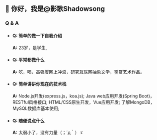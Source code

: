 ## 👋 你好，我是@影歌Shadowsong

### Q & A
- #### Q: 简单的做一下自我介绍
  **A:** 23岁，是学生,

- #### Q: 平常都做什么
  **A:** 吃，喝，高强度网上冲浪，研究互联网抽象文学，鉴赏艺术作品。

- #### Q: 简单讲讲你现在的技术栈
  **A:** Node.js开发(express.js，koa.js); Java web应用开发(Spring Boot)，RESTful风格接口; HTML/CSS原生开发，Vue应用开发; 了解MongoDB，MySQL数据库基本使用;

- #### Q: 随便说点什么
  **A:** 太弱小了，没有力量（；´д｀）ゞ  
